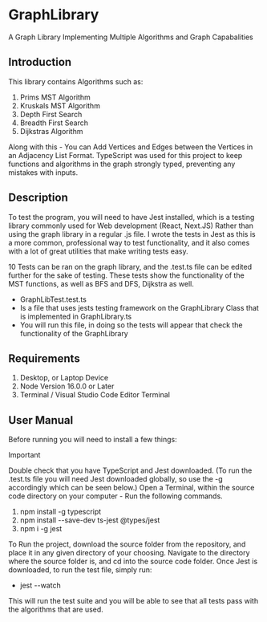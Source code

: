 # GraphLibrary

A Graph Library Implementing Multiple Algorithms and Graph Capabalities

## Introduction	

This library contains Algorithms such as: 

1. Prims MST Algorithm
2. Kruskals MST Algorithm
3. Depth First Search
4. Breadth First Search
5. Dijkstras Algorithm 

Along with this - You can Add Vertices and Edges between the Vertices in an Adjacency List Format. 
TypeScript was used for this project to keep functions and algorithms in the graph strongly typed, preventing any mistakes with inputs.

## Description

To test the program, you will need to have Jest installed, which is a testing library commonly used for Web development (React, Next.JS)
Rather than using the graph library in a regular .js file. I wrote the tests in Jest as this is a more common, professional way to test functionality, and it also comes with a lot of great utilities that make writing tests easy.

10 Tests can be ran on the graph library, and the .test.ts file can be edited further for the sake of testing. 
These tests show the functionality of the MST functions, as well as BFS and DFS, Dijkstra as well.

* GraphLibTest.test.ts
* Is a file that uses jests testing framework on the GraphLibrary Class that is implemented in GraphLibrary.ts
* You will run this file, in doing so the tests will appear that check the functionality of the GraphLibrary

## Requirements	
1. Desktop, or Laptop Device
2. Node Version 16.0.0 or Later 
3. Terminal / Visual Studio Code Editor Terminal
   
## User Manual

Before running you will need to install a few things: 

> [!IMPORTANT]
> Double check that you have TypeScript and Jest downloaded. (To run the .test.ts file you will need Jest downloaded globally, so use the -g accordingly which can be seen below.)
> Open a Terminal, within the source code directory on your computer - Run the following commands.

1. npm install -g typescript
3. npm install --save-dev ts-jest @types/jest
4. npm i -g jest

To Run the project, download the source folder from the repository, and place it in any given directory of your choosing. Navigate to the directory where the source folder is, and cd into the source code folder.
Once Jest is downloaded, to run the test file, simply run: 

* jest --watch 

This will run the test suite and you will be able to see that all tests pass with the algorithms that are used.




